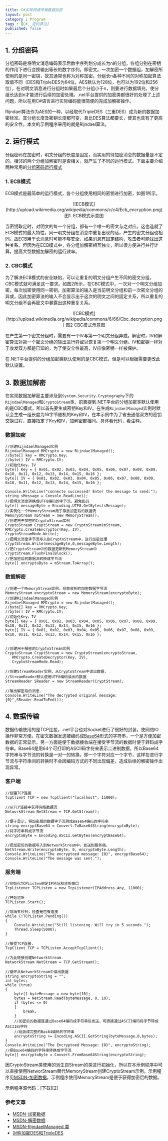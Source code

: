 ```yaml
---
title: C#实现网络传输数据加密
layout: post
category : Program
tags : [C#, 密码算法]
published: false
---
```

## 1. 分组密码

分组密码是将明文消息编码表示后数字序列划分成长为n的分组，各组分别在密钥的作用下进行变换输出等长的数字序列，即密文。一次加密一个数据组，加解密所使用的是同一密钥，故其通常也称为对称加密。分组长n各种不同的对称加密算法取值不同（DES和TripleDES为64位，AES默认为128位，也可以为192位和256位），在对明文消息进行分组时如果最后个分组小于n，则要进行数据填充，使分组长达到n才能进行后续的加密处理。.net平台提供的加密类都很好的处理了上述问题，所以在用C#语言进行实际编码能很简便的完成加解密操作。

Rijndael算法作为AES的一种，以经取代TripleDES（三重DES）成为新的数据加密标准。其分组长度及密钥长度都可变，且比DES算法都要长，使其也具有了更高的安全性。本文的示例程序采用的就是Rijndael算法。

## 2. 运行模式

分组密码在加密时，明文分组的长度是固定，而实用的待加密消息的数据量是不定的，相邻的两个分组加解密时是否相关，就产生了不同的运行模式。下面主要介绍两种常用的[分组密码运行模式](http://bit.ly/NKH3sY)

### 1. ECB模式

ECB模式是最简单的运行模式，各个分组使用相同的密钥进行加密，如图1所示。
<p style="text-align:center;">
![ECB模式](http://upload.wikimedia.org/wikipedia/commons/c/c4/Ecb_encryption.png)
图1. ECB模式示意图
</p>
当密钥取定时，对明文的每一个分组，都有一个唯一的密文与之对应。这也造就了ECB模式的最大特性，同一明文分组在消息中重复出现的话，产生的密文分组也相同。故ECB用于长消息时可能不够安全，如果消息有固定结构，攻击者可能找出这种关系。但因为在ECB模式中，各分组加解密相互独立，所以很方便进行并行计算，提高大型数据加解密的运行效率。

### 2. CBC模式

为了解决ECB模式的安全缺陷，可以让重复的明文分组产生不同的密文分组，CBC模式就可满足这一要求。如图2所示，在CBC模式中，一次对一个明文分组加密，每次加密使用同一密钥，加密算法的输入是当前明文分组和前一次密文分组的异或，因此加密算法的输入不会显示出于这次的明文之间的固定关系，所以重复的明文分组不会再密文中暴露出这种重复关系。
<p style="text-align:center;">
![CBC模式](http://upload.wikimedia.org/wikipedia/commons/6/66/Cbc_decryption.png)
图2 CBC模式示意图
</p>
在产生第一个密文分组时，需要有一个IV与第一个明文分组异或。解密时，IV和解密算法对第一个密文分组的输出进行异或以恢复第一个明文分组。IV和密钥一样对于收发双方都是已知的，为了使安全性最高，IV应像密钥一样被保护。

在.NET平台提供的分组加密类默认使用的是CBC模式，但是可以根据需要更改此默认设置。

## 3. 数据加解密

在实现数据加解密主要涉及到`System.Security.Cryptography`下的`RijndaelManaged`和`CryptoStream`类。前面提到.NET平台的分组加密类默认使用的是CBC模式，所以首先要生成密钥Key和IV。在生成`RijndaelManaged`实例时默认会生成一组长度为16字节随机的Key和IV，在本示例中为了省去通信双方的密钥交换过程，直接指定了Key和IV，加解密都相同。具体看代码，看注释。

### 数据加密

    //创建RijndaelManaged实例
    RijndaelManaged RMCrypto = new RijndaelManaged();
    //byte[] key = RMCrypto.Key;
    //byte[] IV = RMCrypto.IV;
    //初始化Key，IV
    byte[] Key = { 0x01, 0x02, 0x03, 0x04, 0x05, 0x06, 0x07, 0x08, 0x09, 0x10, 0x11, 0x12, 0x13, 0x14, 0x15, 0x16 };
    byte[] IV = { 0x01, 0x02, 0x03, 0x04, 0x05, 0x06, 0x07, 0x08, 0x09, 0x10, 0x11, 0x12, 0x13, 0x14, 0x15, 0x16 };

    Console.WriteLine("connecte successed! Enter the message to send:");
    string sMessage = Console.ReadLine();
    //把明文消息转换成UTF8编码的字节流，避免乱码
    byte[] messageByte = Encoding.UTF8.GetBytes(sMessage);
    //实例化一个MemoryStream用于存放加密后的数据流
    MemoryStream mStream = new MemoryStream();
    //创建用于加密的CryptoStream实例
    CryptoStream CryptStream = new CryptoStream(mStream,
    RMCrypto.CreateEncryptor(Key, IV),
    CryptoStreamMode.Write);
    //把明文消息字节流写入到CryptoStream中，进行加密处理
    CryptStream.Write(messageByte,0,messageByte.Length);
    //把CryptoStream中的数据更新到MemoryStream中
    CryptStream.FlushFinalBlock();
    //把加密后的数据流转换成字节流
    byte[] encryptoByte = mStream.ToArray();

### 数据解密

    //创建一个MemoryStream实例，存放收到的加密数据字节流
    MemoryStream encryptoStream = new MemoryStream(encryptoByte);
    //创建RijndaelManaged实例
    RijndaelManaged RMCrypto = new RijndaelManaged();
    //byte[] key = RMCrypto.Key;
    //byte[] IV = RMCrypto.IV;
    //初始化Key，IV
    byte[] Key = { 0x01, 0x02, 0x03, 0x04, 0x05, 0x06, 0x07, 0x08, 0x09, 0x10, 0x11, 0x12, 0x13, 0x14, 0x15, 0x16 };
    byte[] IV = { 0x01, 0x02, 0x03, 0x04, 0x05, 0x06, 0x07, 0x08, 0x09, 0x10, 0x11, 0x12, 0x13, 0x14, 0x15, 0x16 };


    //创建用于解密的CryptoStream实例
    CryptoStream CryptStream = new CryptoStream(encryptoStream,
       RMCrypto.CreateDecryptor(Key, IV),
       CryptoStreamMode.Read);

    //创建StreamReader实例，从CryptoStream中读出数据，
    //StreamReader默认使用UTF8编码读出的数据
    StreamReader SReader = new StreamReader(CryptStream);
    
    //输出解密后的消息.
    Console.WriteLine("The decrypted original message: {0}",SReader.ReadToEnd());

## 4. 数据传输

数据传输使用的是TCP连接，.net平台也对Socket进行了很好的封装，使网络IO操作非常方便。在密文数据发送被编码成[Base64](http://zh.wikipedia.org/wiki/Base64)形式的字符串，一个是方便加密数据的正常显示，另一方面是便于数据接收端在接受字节流的数据时便于转码成字符串。Base64是用64个可打印的ASCII码字符来表示二进制数据，所以Base64字符串与字节流的转换是一对一的转换，即一个字符对应一个字节，这样在进行字节流与字符串间的转换时不会因编码方式的不同出现偏差，造成后续的解密操作出现异常。

### 客户端

    //创建TCP连接
    TcpClient TCP = new TcpClient("localhost", 11000);

    //从TCP连接中获得网络数据流 
    NetworkStream NetStream = TCP.GetStream();
    
    //便于显示，将加密后的数据字节流转成Base64编码的字符串
    string encryptBase64 = Convert.ToBase64String(encryptoByte);
    //将字符串转成字节流
    encryptoByte = Encoding.ASCII.GetBytes(encryptBase64);
    
    //把加密后的数据写入到NetworkStream中，发送到服务端。
    NetStream.Write(encryptoByte, 0, encryptoByte.Length);
    Console.WriteLine("The encryptoed message: {0}", encryptBase64);
    Console.WriteLine("The message was sent.");


### 服务端

    //初始化TCPListen绑定IP地址和监听端口
    TcpListener TCPListen = new TcpListener(IPAddress.Any, 11000);

    //开始监听
    TCPListen.Start();

    //每隔五秒钟，检查是否有连接
    while (!TCPListen.Pending())
    {
        Console.WriteLine("Still listening. Will try in 5 seconds.");
        Thread.Sleep(5000);
    }

    //接受TCP连接.
    TcpClient TCP = TCPListen.AcceptTcpClient();

    //为此链接创建NetworkStream.
    NetworkStream NetStream = TCP.GetStream();

    //循环从NetworkStream中读出数据
    string encryptoString = "";
    int bytes;
    while (true)
    {
        byte[] byteMessage = new byte[10];
        bytes = NetStream.Read(byteMessage, 0, 10);
        if (bytes <= 0)
        {
            break;
        }
        //加密后的数据是通过Base64编码成字符串后发送，可直接通过ASCII编码将字节转成ASCII码字符
        //组装成完整的Bas64编码的字符串
        encryptoString += Encoding.ASCII.GetString(byteMessage,0,bytes);
    }
    Console.WriteLine("The Encryptoed Message: {0}", encryptoString);
    //把Base64编码的字符串转换成字节流
    byte[] encryptoByte = Convert.FromBase64String(encryptoString);

因CryptoStream类使用的派生自Stream的类进行初始化，所以在本示例程序中可以直接使用NetworStream替代MemoryStream创建CryptoStream示例。示例程序见[MSDN-加密数据][1]。示例程序使用MemoryStream是便于获得加密后的数据。

示例程序源代码：[下载][2]

### 参考文章

* [MSDN-加密数据][1]
* [MSDN-解密数据](http://msdn.microsoft.com/zh-cn/library/te15te69)
* [MSDN-RijndaelManaged 类](http://msdn.microsoft.com/zh-cn/library/system.security.cryptography.rijndaelmanaged)
* [对称加密DES和TripleDES](http://www.cnblogs.com/chnking/archive/2007/08/14/855600.html)

[1]:http://msdn.microsoft.com/zh-cn/library/as0w18af